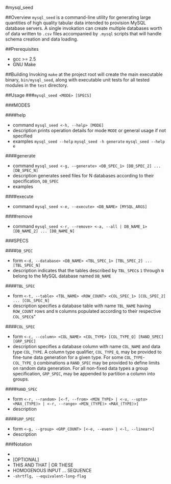 #mysql_seed

##Overview
`mysql_seed` is a command-line utility for generating large quantities of high quality tabular data intended to provision MySQL database servers. A single invokation can create multiple databases worth of data written to `.csv` files accompanied by `.mysql` scripts that will handle schema creation and data loading.

##Prerequisites
- gcc >= 2.5
- GNU Make

##Building
Invoking `make` at the project root will create the main executable binary, `bin/mysql_seed`, along with executable unit tests for all tested modules in the `test` directory.

##Usage
###`mysql_seed <MODE> [SPECS]`


###MODES

####help
- command
`mysql_seed <-h, --help> [MODE]`
- description
prints operation details for mode `MODE` or general usage if not specified
- examples
`mysql_seed --help`
`mysql_seed -h generate`
`mysql_seed --help e`


####generate
- command
`mysql_seed <-g, --generate> <DB_SPEC_1> [DB_SPEC_2] ... [DB_SPEC_N]`
- description
generates seed files for N databases according to their specification, `DB_SPEC`
- examples


####execute
- command
`mysql_seed <-e, --execute> <DB_NAME> [MYSQL_ARGS]`


####remove
- command
`mysql_seed <-r, --remove> <-a, --all | DB_NAME_1> [DB_NAME_2] ... [DB_NAME_N]`


###SPECS

####`DB_SPEC`
- form
`<-d, --database> <DB_NAME> <TBL_SPEC_1> [TBL_SPEC_2] ... [TBL_SPEC_N]`
- description
indicates that the tables described by `TBL_SPEC`s `1` through `N` belong to the MySQL database named `DB_NAME`

####`TBL_SPEC`
- form
`<-t, --table> <TBL_NAME> <ROW_COUNT> <COL_SPEC_1> [COL_SPEC_2] ... [COL_SPEC_N]`
- description
specifies a database table with name `TBL_NAME` having `ROW_COUNT` rows and `N` columns populated according to their respective `COL_SPEC`s"


####`COL_SPEC`
- form
`<-c, --column> <COL_NAME> <COL_TYPE> [COL_TYPE_Q] [RAND_SPEC] [GRP_SPEC]`
- description
specifies a database column with name `COL_NAME` and data type `COL_TYPE`. A column type qualifier, `COL_TYPE_Q`,  may be provided to fine-tune data generation for a given type. For some `COL_TYPE`-`COL_TYPE_Q` combinations a `RAND_SPEC` may be provided to define limits on random data generation.  For all non-fixed data types a group specification, `GRP_SPEC`, may be appended to partition a column into groups.

####`RAND_SPEC`
- form
`<-r, --random> [<-f, --from> <MIN_TYPE> | <-u, --upto> <MAX_(TYPE)> | <-r, --range> <MIN_(TYPE)> <MAX_(TYPE)>]`
- description

####`GRP_SPEC`
- form
`<-g, --group> <GRP_COUNT> [<-e, --even> | <-l, --linear>]`
- description



###Notation
- <MANDATORY>
- [OPTIONAL]
- THIS AND THAT | OR THESE
- HOMOGENOUS INPUT ... SEQUENCE
- `-shrtflg, --equivalent-long-flag`
